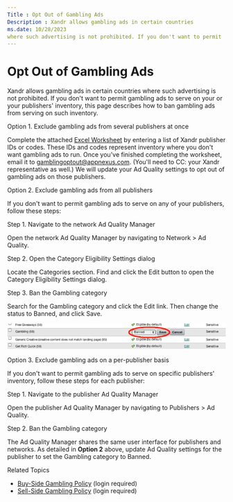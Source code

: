 ```yaml
---
Title : Opt Out of Gambling Ads
Description : Xandr allows gambling ads in certain countries
ms.date: 10/28/2023
where such advertising is not prohibited. If you don't want to permit
---
```



# Opt Out of Gambling Ads



Xandr allows gambling ads in certain countries
where such advertising is not prohibited. If you don't want to permit
gambling ads to serve on your or your publishers' inventory, this page
describes how to ban gambling ads from serving on such inventory.

Option 1. Exclude gambling ads from several publishers at once

Complete the attached <a
href="../attachments/opt-out-of-gambling-ads/gambling-publisher-opt-out-worksheet.xlsx"
class="xref">Excel Worksheet</a> by entering a list of
Xandr publisher IDs or codes. These IDs and
codes represent inventory where you don't want gambling ads to run. Once
you've finished completing the worksheet, email it to
<a href="mailto:gamblingoptout@appnexus.com" class="xref"
target="_blank">gamblingoptout@appnexus.com</a>.
(You'll need to CC: your Xandr representative as
well.) We will update your Ad Quality settings to opt out of gambling
ads on those publishers.

Option 2. Exclude gambling ads from all publishers

If you don't want to permit gambling ads to serve on any of your
publishers, follow these steps:

Step 1. Navigate to the network Ad Quality Manager

Open the network Ad Quality Manager by navigating to
Network
\>  Ad Quality.

Step 2. Open the Category Eligibility Settings dialog

Locate the Categories section. Find
and click the Edit button to open the
Category Eligibility Settings
dialog.

Step 3. Ban the Gambling category

Search for the Gambling category and
click the Edit link. Then change the
status to Banned, and click
Save.

![gambling network output](media/gambling-network-optout.png)


Option 3. Exclude gambling ads on a per-publisher basis

If you don't want to permit gambling ads to serve on specific
publishers' inventory, follow these steps for each publisher:

Step 1. Navigate to the publisher Ad Quality Manager

Open the publisher Ad Quality Manager by navigating to
Publishers
\> Ad Quality.

Step 2. Ban the Gambling category

The Ad Quality Manager shares the same user interface for publishers and
networks. As detailed in **Option 2** above, update Ad Quality settings
for the publisher to set the Gambling
category to Banned.

Related Topics

- <a href="https://wiki.xandr.com/display/policies/Policies+for+Buying"
  class="xref" target="_blank">Buy-Side Gambling Policy</a> (login
  required)
- <a href="https://wiki.xandr.com/display/policies/Policies+for+Selling"
  class="xref" target="_blank">Sell-Side Gambling Policy</a> (login
  required)




